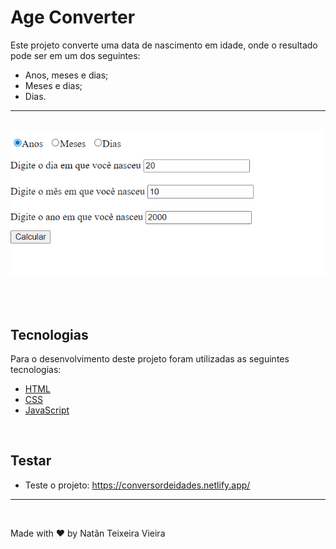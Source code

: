 <h1>Age Converter</h1>

<p>Este projeto converte uma data de nascimento em idade, onde o resultado pode ser em um dos seguintes:</p>
<ul>
    <li>Anos, meses e dias;</li>
    <li>Meses e dias;</li>
    <li>Dias.</li>
</ul>

---
<br>

<div align="center">
    <img alt="Readme" title="Readme" src="readme.gif">
</div>

<br><br>

## Tecnologias

Para o desenvolvimento deste projeto foram utilizadas as seguintes tecnologias:

- [HTML](https://developer.mozilla.org/pt-BR/docs/Web/HTML)
- [CSS](https://developer.mozilla.org/pt-BR/docs/Web/CSS)
- [JavaScript](https://developer.mozilla.org/pt-BR/docs/Web/JavaScript)


<br>

## Testar

- Teste o projeto: https://conversordeidades.netlify.app/

---

<br>

Made with ❤️ by Natãn Teixeira Vieira
